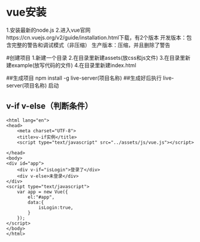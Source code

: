 # vue安装
1.安装最新的node.js
2.进入vue官网https://cn.vuejs.org/v2/guide/installation.html下载，有2个版本
开发版本：包含完整的警告和调试模式（非压缩）
生产版本：压缩，并且删除了警告

#创建项目
1.新建一个目录
2.在目录里新建assets(放css和js文件)
3.在目录里新建example(放写代码的文件)
4.在目录里新建index.html

##生成项目 npm install -g live-server(项目名称)
##生成好后执行 live-server(项目名称) 启动

## v-if  v-else（判断条件）
```
<html lang="en">
<head>
    <meta charset="UTF-8">
    <title>v-if实例</title>
    <script type="text/javascript" src="../assets/js/vue.js"></script>

</head>
<body>
<div id="app">
    <div v-if="isLogin">登录了</div>
    <div v-else>未登录</div>
</div>
<script type="text/javascript">
    var app = new Vue({
        el:"#app",
        data:{
            isLogin:true,
        }
    });
</script>
</body>
</html>
```
